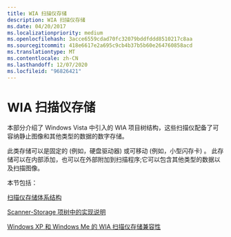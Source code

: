```yaml
---
title: WIA 扫描仪存储
description: WIA 扫描仪存储
ms.date: 04/20/2017
ms.localizationpriority: medium
ms.openlocfilehash: 3acce6559cdad70fc32079bddfddd8510217c8aa
ms.sourcegitcommit: 418e6617e2a695c9cb4b37b5b60e264760858acd
ms.translationtype: MT
ms.contentlocale: zh-CN
ms.lasthandoff: 12/07/2020
ms.locfileid: "96826421"
---
```

# <a name="wia-scanner-storage"></a>WIA 扫描仪存储


本部分介绍了 Windows Vista 中引入的 WIA 项目树结构，这些扫描仪配备了可容纳静止图像和其他类型的数据的数字存储。

此类存储可以是固定的 (例如，硬盘驱动器) 或可移动 (例如，小型闪存卡) 。 此存储可以在内部添加，也可以在外部附加到扫描程序;它可以包含其他类型的数据以及扫描图像。

本节包括：

[扫描仪存储体系结构](scanner-storage-architecture.md)

[Scanner-Storage 项树中的实现说明](implementing-scanner-storage-item-trees.md)

[Windows XP 和 Windows Me 的 WIA 扫描仪存储兼容性](wia-scanner-storage-compatibility-for-windows-xp-and-windows-me.md)

 

 




